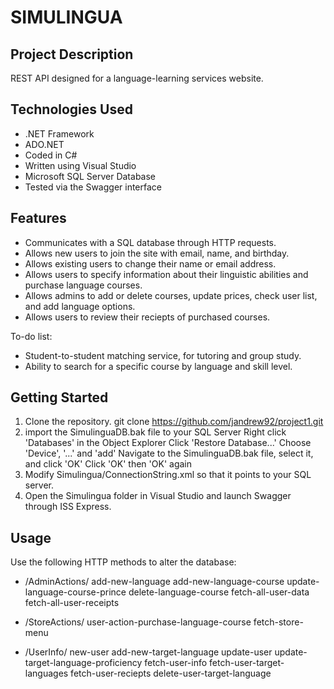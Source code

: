 # SIMULINGUA

## Project Description

REST API designed for a language-learning services website. 

## Technologies Used

* .NET Framework
* ADO.NET
* Coded in C#
* Written using Visual Studio
* Microsoft SQL Server Database
* Tested via the Swagger interface

## Features

* Communicates with a SQL database through HTTP requests. 
* Allows new users to join the site with email, name, and birthday.
* Allows existing users to change their name or email address.
* Allows users to specify information about their linguistic abilities and purchase language courses. 
* Allows admins to add or delete courses, update prices, check user list, and add language options.
* Allows users to review their reciepts of purchased courses.

To-do list:
* Student-to-student matching service, for tutoring and group study.
* Ability to search for a specific course by language and skill level.

## Getting Started

1. Clone the repository.
  git clone https://github.com/jandrew92/project1.git
2. import the SimulinguaDB.bak file to your SQL Server
  Right click 'Databases' in the Object Explorer
  Click 'Restore Database...'
  Choose 'Device', '...' and 'add'
  Navigate to the SimulinguaDB.bak file, select it, and click 'OK'
  Click 'OK' then 'OK' again
3. Modify Simulingua/ConnectionString.xml so that it points to your SQL server.
4. Open the Simulingua folder in Visual Studio and launch Swagger through ISS Express.

## Usage

Use the following HTTP methods to alter the database:

* /AdminActions/
	add-new-language
	add-new-language-course
	update-language-course-prince
	delete-language-course
	fetch-all-user-data
	fetch-all-user-receipts
	
* /StoreActions/
    user-action-purchase-language-course
	fetch-store-menu
	
* /UserInfo/
	new-user
	add-new-target-language
	update-user
	update-target-language-proficiency
	fetch-user-info
	fetch-user-target-languages
	fetch-user-reciepts
	delete-user-target-language